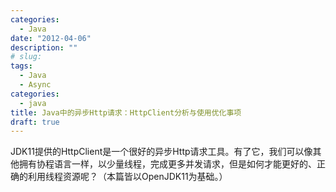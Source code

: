 ```yaml
---
categories:
  - Java
date: "2012-04-06"
description: ""
# slug: 
tags:
  - Java
  - Async
categories:
  - java
title: Java中的异步Http请求：HttpClient分析与使用优化事项
draft: true
---
```


JDK11提供的HttpClient是一个很好的异步Http请求工具。有了它，我们可以像其他拥有协程语言一样，以少量线程，完成更多并发请求，但是如何才能更好的、正确的利用线程资源呢？（本篇皆以OpenJDK11为基础。）
<!--more-->